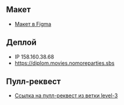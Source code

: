 ## Макет

* [Макет в Figma](https://drive.google.com/drive/folders/1na06wewB_0cUJH8bMCQBofzlZoxsYKBf?usp=sharing)

## Деплой

* IP 158.160.38.68
* https://diplom.movies.nomoreparties.sbs
## Пулл-реквест

* [Ссылка на пулл-реквест из ветки level-3](https://github.com/B0risov/movies-explorer-frontend-2/pull/1)
